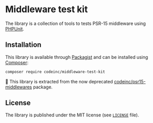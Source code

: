 # Middleware test kit

The library is a collection of tools to tests PSR-15 middleware using [PHPUnit](https://phpunit.de/).

## Installation

This library is available through [Packagist](https://packagist.org/packages/codeinc/middleware-test-kit) and can be installed using [Composer](https://getcomposer.org/): 

```bash
composer require codeinc/middleware-test-kit
```

:speech_balloon: This library is extracted from the now deprecated [codeinc/psr15-middlewares](https://packagist.org/packages/codeinc/psr15-middlewares) package.


## License

The library is published under the MIT license (see [`LICENSE`](LICENSE) file).